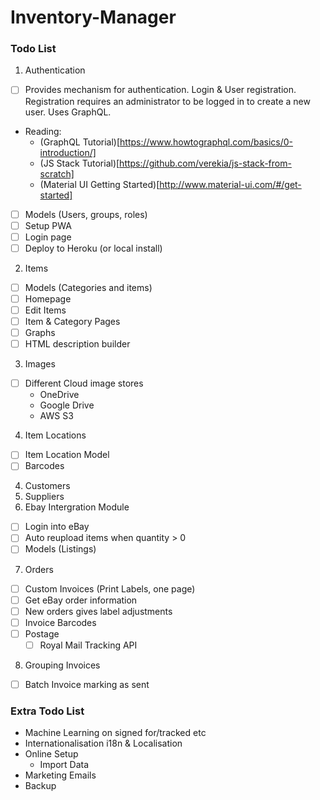 # Inventory-Manager

### Todo List
1. Authentication
  - [ ] Provides mechanism for authentication. Login & User registration. Registration requires an administrator to be logged in to create a new user. Uses GraphQL.
  - Reading:
    - (GraphQL Tutorial)[https://www.howtographql.com/basics/0-introduction/]
    - (JS Stack Tutorial)[https://github.com/verekia/js-stack-from-scratch]
    - (Material UI Getting Started)[http://www.material-ui.com/#/get-started]
  - [ ] Models (Users, groups, roles)
  - [ ] Setup PWA
  - [ ] Login page
  - [ ] Deploy to Heroku (or local install)
2. Items
  - [ ] Models (Categories and items)
  - [ ] Homepage
  - [ ] Edit Items
  - [ ] Item & Category Pages
  - [ ] Graphs
  - [ ] HTML description builder
3. Images
  - [ ] Different Cloud image stores
    - OneDrive
    - Google Drive
    - AWS S3
4. Item Locations
  - [ ] Item Location Model
  - [ ] Barcodes
4. Customers
5. Suppliers
6. Ebay Intergration Module
  - [ ] Login into eBay
  - [ ] Auto reupload items when quantity > 0
  - [ ] Models (Listings)
7. Orders
  - [ ] Custom Invoices (Print Labels, one page)
  - [ ] Get eBay order information
  - [ ] New orders gives label adjustments
  - [ ] Invoice Barcodes
  - [ ] Postage
    - [ ] Royal Mail Tracking API
8. Grouping Invoices
  - [ ] Batch Invoice marking as sent
  

### Extra Todo List
- Machine Learning on signed for/tracked etc
- Internationalisation i18n & Localisation
- Online Setup
  - Import Data
- Marketing Emails
- Backup
